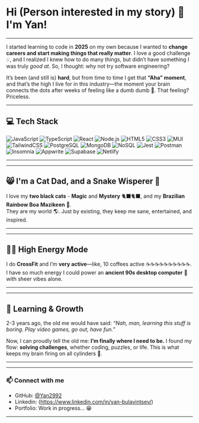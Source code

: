 # Hi (Person interested in my story) 👋 I'm Yan!

---

I started learning to code in **2025** on my own because I wanted to **change careers and start making things that really matter**. I love a good challenge 💡, and I realized I knew how to do many things, but didn’t have something I was truly *good at*. So, I thought: why not try software engineering?  

It’s been (and still is) **hard**, but from time to time I get that **“Aha” moment**, and that’s the high I live for in this industry—the moment your brain connects the dots after weeks of feeling like a dumb dumb 🤯. That feeling? Priceless.

----

## 💻 Tech Stack

![JavaScript](https://img.shields.io/badge/-JavaScript-F7DF1E?style=flat-square&logo=javascript&logoColor=black)
![TypeScript](https://img.shields.io/badge/-TypeScript-3178C6?style=flat-square&logo=typescript&logoColor=white)
![React](https://img.shields.io/badge/-React-61DAFB?style=flat-square&logo=react&logoColor=black)
![Node.js](https://img.shields.io/badge/-Node.js-339933?style=flat-square&logo=node.js&logoColor=white)
![HTML5](https://img.shields.io/badge/-HTML5-E34F26?style=flat-square&logo=html5&logoColor=white)
![CSS3](https://img.shields.io/badge/-CSS3-1572B6?style=flat-square&logo=css3&logoColor=white)
![MUI](https://img.shields.io/badge/-MUI-007FFF?style=flat-square&logo=mui&logoColor=white)
![TailwindCSS](https://img.shields.io/badge/-Tailwind%20CSS-06B6D4?style=flat-square&logo=tailwind-css&logoColor=white)
![PostgreSQL](https://img.shields.io/badge/-PostgreSQL-336791?style=flat-square&logo=postgresql&logoColor=white)
![MongoDB](https://img.shields.io/badge/-MongoDB-47A248?style=flat-square&logo=mongodb&logoColor=white)
![NoSQL](https://img.shields.io/badge/-NoSQL-FF6C37?style=flat-square)
![Jest](https://img.shields.io/badge/-Jest-C21325?style=flat-square&logo=jest&logoColor=white)
![Postman](https://img.shields.io/badge/-Postman-FF6C37?style=flat-square&logo=postman&logoColor=white)
![Insomnia](https://img.shields.io/badge/-Insomnia-4000BF?style=flat-square&logo=insomnia&logoColor=white)
![Appwrite](https://img.shields.io/badge/-Appwrite-FF1F54?style=flat-square&logo=appwrite&logoColor=white)
![Supabase](https://img.shields.io/badge/-Supabase-3ECF8E?style=flat-square&logo=supabase&logoColor=white)
![Netlify](https://img.shields.io/badge/-Netlify-00C7B7?style=flat-square&logo=netlify&logoColor=white)


----

---

## 😸 I'm a Cat Dad, and a Snake Wisperer 🐍

I love my **two black cats** - **Magic** and **Mystery** 🐈‍⬛🐈‍⬛, and my **Brazilian Rainbow Boa** **Mazikeen** 🐍.  
They are my world 🌎. Just by existing, they keep me sane, entertained, and inspired.  

----

---

## 🏋️‍♂️ High Energy Mode

I do **CrossFit** and I’m **very active**—like, 10 coffees active ☕☕☕☕☕☕☕☕☕☕.  
I have so much energy I could power an **ancient 90s desktop computer** 💾 with sheer vibes alone.  

----

---

## 🌱 Learning & Growth

2-3 years ago, the old me would have said: *“Nah, man, learning this stuff is boring. Play video games, go out, have fun.”*  

Now, I can proudly tell the old me: **I’m finally where I need to be.** I found my flow: **solving challenges**, whether coding, puzzles, or life. This is what keeps my brain firing on all cylinders 🚀.  

----

---

### 📫 Connect with me

- GitHub: [@Yan2992]([https://github.com/yourusername](https://github.com/Yan2992))
- Linkedin: (https://www.linkedin.com/in/yan-bulavintsev/)
- Portfolio: Work in progress... 😁

----
